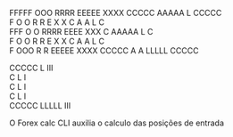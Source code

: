    FFFFF    OOO   RRRR   EEEEE  XXXX      CCCCC   AAAAA  L      CCCCC  
   F       O   O  R   R  E      X   X    C       A   A  L     C      
   FFF     O   O  RRRR   EEEE    XXX     C       AAAAA  L     C      
   F       O   O  R  R   E      X   X    C       A   A  L     C      
   F        OOO   R   R  EEEEE  XXXX      CCCCC  A   A  LLLLL  CCCCC    

   CCCCC  L       III  
  C       L         I   
  C       L         I   
  C       L         I   
   CCCCC  LLLLL    III  

O Forex calc CLI auxilia o calculo das posições de entrada 



  
